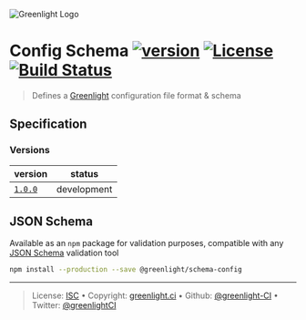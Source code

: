 ![Greenlight Logo](https://gitcdn.link/repo/greenlight-ci/brand/master/logo/banner.svg)

# Config Schema [![version][npm-version]][npm-url] [![License][license-image]][license-url] [![Build Status][travis-image]][travis-url]

> Defines a [Greenlight][] configuration file format & schema

## Specification

### Versions

version                | status     
---------------------- | -----------
[`1.0.0`](spec/1.0.0/) | development

## JSON Schema

Available as an `npm` package for validation purposes, compatible with any [JSON Schema][] validation tool

```bash
npm install --production --save @greenlight/schema-config
```

---

> License: [ISC][license-url] • 
> Copyright: [greenlight.ci](https://greenlight.ci) • 
> Github: [@greenlight-CI](https://github.com/greenlight-CI) • 
> Twitter: [@greenlightCI](https://twitter.com/greenlightCI)

[greenlight]: https://greenlight.ci

[json schema]: http://json-schema.org

[license-image]: https://img.shields.io/github/license/greenlight/schema-config.svg?style=flat-square

[license-url]: http://choosealicense.com/licenses/isc/

[npm-url]: https://www.npmjs.com/package/@greenlight/schema-config

[npm-version]: https://img.shields.io/npm/v/@greenlight/schema-config.svg?style=flat-square

[travis-image]: https://img.shields.io/travis/greenlight-ci/schema-config.svg?style=flat-square

[travis-url]: https://travis-ci.org/greenlight-ci/schema-config
